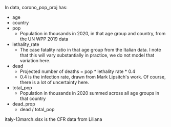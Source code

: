 In data, corono_pop_proj has:

- age
- country
- pop
    - Population in thousands in 2020, in that age group and country, from the UN WPP 2019 data
- lethality_rate
    - The case fatality ratio in that age group from the Italian data. I note that this will vary substantially in practice, we do not model that variation here.
- dead
    - Projected number of deaths = pop * lethality rate * 0.4
    - 0.4 is the infection rate, drawn from Mark Lipsitch's work. Of course, there is a lot of uncertainty here.
- total_pop
    - Population in thousands in 2020 summed across all age groups in that country
- dead_prop
    - dead / total_pop

italy-13march.xlsx is the CFR data from Liliana
